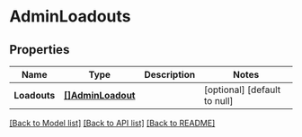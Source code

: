 # AdminLoadouts

## Properties
Name | Type | Description | Notes
------------ | ------------- | ------------- | -------------
**Loadouts** | [**[]AdminLoadout**](AdminLoadout.md) |  | [optional] [default to null]

[[Back to Model list]](../README.md#documentation-for-models) [[Back to API list]](../README.md#documentation-for-api-endpoints) [[Back to README]](../README.md)


